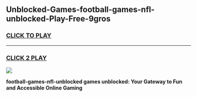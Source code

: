 
## Unblocked-Games-football-games-nfl-unblocked-Play-Free-9gros
<h3>
<a href="https://premium76.site?title=football-games-nfl-unblocked&ref=09A">CLICK TO PLAY</a></h3>
<hr>

<h3>
<a href="https://premium76.site?title=football-games-nfl-unblocked&ref=09A">CLICK 2 PLAY</a>
  
</h3>

<a href="https://premium76.site?title=football-games-nfl-unblocked&ref=09A"><img src="https://clearcache.store/games.png"></a>


**football-games-nfl-unblocked games unblocked: Your Gateway to Fun and Accessible Online Gaming**

